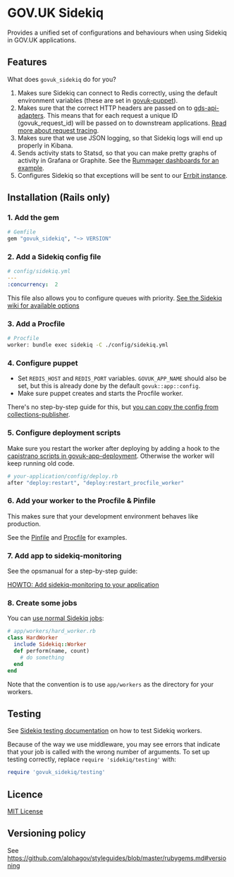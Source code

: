 # GOV.UK Sidekiq

Provides a unified set of configurations and behaviours when using Sidekiq
in GOV.UK applications.

## Features

What does `govuk_sidekiq` do for you?

1. Makes sure Sidekiq can connect to Redis correctly, using the default
  environment variables (these are set in [govuk-puppet](https://github.com/alphagov/govuk-puppet)).
2. Makes sure that the correct HTTP headers are passed on to [gds-api-adapters](https://github.com/alphagov/gds-api-adapters).
 This means that for each request a unique ID (govuk_request_id) will be passed on to downstream applications.
 [Read more about request tracing](https://github.gds/pages/gds/opsmanual/infrastructure/howto/setting-up-request-tracing.html).
3. Makes sure that we use JSON logging, so that Sidekiq logs will end up
 properly in Kibana.
4. Sends activity stats to Statsd, so that you can make pretty graphs of activity
 in Grafana or Graphite. See the [Rummager dashboards for an example](https://grafana.publishing.service.gov.uk/dashboard/file/rummager_queues.json).
5. Configures Sidekiq so that exceptions will be sent to our [Errbit instance](errbit.publishing.service.gov.uk).

## Installation (Rails only)

### 1. Add the gem

```ruby
# Gemfile
gem "govuk_sidekiq", "~> VERSION"
```

### 2. Add a Sidekiq config file

```yaml
# config/sidekiq.yml
---
:concurrency:  2
```

This file also allows you to configure queues with priority.
[See the Sidekiq wiki for available options](https://github.com/mperham/sidekiq/wiki/Advanced-Options)

### 3. Add a Procfile

```sh
# Procfile
worker: bundle exec sidekiq -C ./config/sidekiq.yml
```

### 4. Configure puppet

- Set `REDIS_HOST` and `REDIS_PORT` variables. `GOVUK_APP_NAME` should also be
set, but this is already done by the default `govuk::app::config`.
- Make sure puppet creates and starts the Procfile worker.

There's no step-by-step guide for this, but [you can copy the config from collections-publisher](https://github.com/alphagov/govuk-puppet/blob/master/modules/govuk/manifests/apps/collections_publisher.pp).

### 5. Configure deployment scripts

Make sure you restart the worker after deploying by adding a hook to the [capistrano scripts in govuk-app-deployment](https://github.com/alphagov/govuk-app-deployment). Otherwise the worker will keep running old code.

```ruby
# your-application/config/deploy.rb
after "deploy:restart", "deploy:restart_procfile_worker"
```

### 6. Add your worker to the Procfile & Pinfile

This makes sure that your development environment behaves like production.

See the [Pinfile](https://github.gds/gds/development/blob/master/Pinfile) and
[Procfile](https://github.gds/gds/development/blob/master/Procfile) for examples.

### 7. Add app to sidekiq-monitoring

See the opsmanual for a step-by-step guide:

[HOWTO: Add sidekiq-monitoring to your application](https://github.gds/pages/gds/opsmanual/infrastructure/howto/setting-up-new-sidekiq-monitoring-app.html)

### 8. Create some jobs

You can [use normal Sidekiq jobs](https://github.com/mperham/sidekiq/wiki/Getting-Started):

```ruby
# app/workers/hard_worker.rb
class HardWorker
  include Sidekiq::Worker
  def perform(name, count)
    # do something
  end
end
```

Note that the convention is to use `app/workers` as the directory for your workers.

## Testing

See [Sidekiq testing documentation](https://github.com/mperham/sidekiq/wiki/Testing)
on how to test Sidekiq workers.

Because of the way we use middleware, you may see errors that indicate that
your job is called with the wrong number of arguments. To set up testing
correctly, replace `require 'sidekiq/testing'` with:

```ruby
require 'govuk_sidekiq/testing'
```

## Licence

[MIT License](LICENCE)

## Versioning policy

See https://github.com/alphagov/styleguides/blob/master/rubygems.md#versioning
